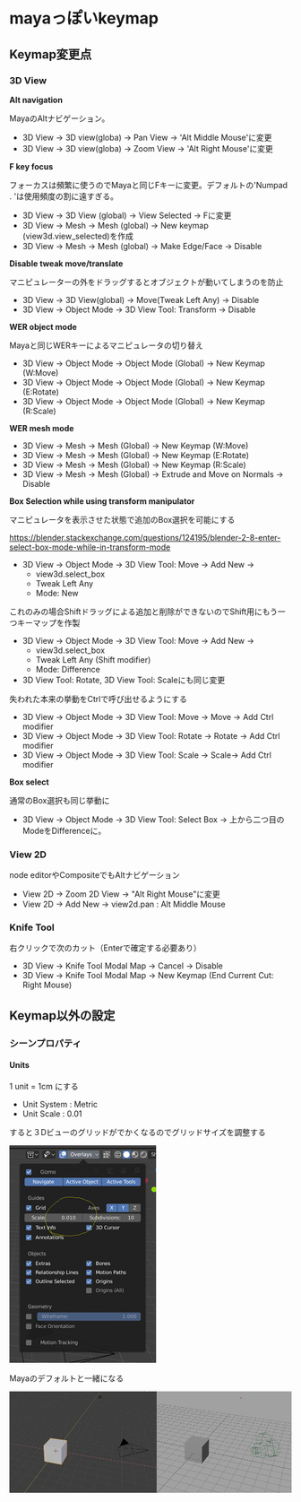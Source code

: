 # mayaっぽいkeymap

## Keymap変更点

### 3D View

**Alt navigation**

MayaのAltナビゲーション。

* 3D View → 3D view(globa) → Pan View → 'Alt Middle Mouse'に変更
* 3D View → 3D view(globa) → Zoom View → 'Alt Right Mouse'に変更


**F key focus**

フォーカスは頻繁に使うのでMayaと同じFキーに変更。デフォルトの'Numpad . 'は使用頻度の割に遠すぎる。

* 3D View → 3D View (global) → View Selected → Fに変更
* 3D View → Mesh → Mesh (global) → New keymap (view3d.view_selected)を作成
* 3D View → Mesh → Mesh (global) → Make Edge/Face → Disable


**Disable tweak move/translate**

マニピュレーターの外をドラッグするとオブジェクトが動いてしまうのを防止

* 3D View → 3D View(global) → Move(Tweak Left Any) → Disable
* 3D View → Object Mode → 3D View Tool: Transform → Disable

**WER object mode**

Mayaと同じWERキーによるマニピュレータの切り替え

* 3D View → Object Mode → Object Mode (Global) → New Keymap (W:Move)
* 3D View → Object Mode → Object Mode (Global) → New Keymap (E:Rotate)
* 3D View → Object Mode → Object Mode (Global) → New Keymap (R:Scale)

**WER mesh mode**

* 3D View → Mesh → Mesh (Global) → New Keymap (W:Move)
* 3D View → Mesh → Mesh (Global) → New Keymap (E:Rotate)
* 3D View → Mesh → Mesh (Global) → New Keymap (R:Scale)
* 3D View → Mesh → Mesh (Global) → Extrude and Move on Normals → Disable

**Box Selection while using transform manipulator**

マニピュレータを表示させた状態で追加のBox選択を可能にする

https://blender.stackexchange.com/questions/124195/blender-2-8-enter-select-box-mode-while-in-transform-mode

* 3D View → Object Mode → 3D View Tool: Move → Add New →
    * view3d.select_box
    * Tweak Left Any
    * Mode: New

これのみの場合Shiftドラッグによる追加と削除ができないのでShift用にもう一つキーマップを作製

* 3D View → Object Mode → 3D View Tool: Move → Add New →
    * view3d.select_box
    * Tweak Left Any (Shift modifier)
    * Mode: Difference
* 3D View Tool: Rotate, 3D View Tool: Scaleにも同じ変更

失われた本来の挙動をCtrlで呼び出せるようにする

* 3D View → Object Mode → 3D View Tool: Move → Move → Add Ctrl modifier
* 3D View → Object Mode → 3D View Tool: Rotate → Rotate → Add Ctrl modifier
* 3D View → Object Mode → 3D View Tool: Scale → Scale→ Add Ctrl modifier

**Box select**

通常のBox選択も同じ挙動に
* 3D View -> Object Mode -> 3D View Tool: Select Box -> 上から二つ目のModeをDifferenceに。

### View 2D

node editorやCompositeでもAltナビゲーション

* View 2D →  Zoom 2D View → "Alt Right Mouse"に変更
* View 2D → Add New → view2d.pan : Alt Middle Mouse

### Knife Tool

右クリックで次のカット（Enterで確定する必要あり）
* 3D View -> Knife Tool Modal Map -> Cancel -> Disable
* 3D View -> Knife Tool Modal Map -> New Keymap (End Current Cut: Right Mouse)

## Keymap以外の設定
### シーンプロパティ
#### Units
1 unit = 1cm にする
* Unit System : Metric
* Unit Scale : 0.01


すると３Dビューのグリッドがでかくなるのでグリッドサイズを調整する
 
![](./img/gridSize.png)

Mayaのデフォルトと一緒になる

![](./img/sceneScale.png)
